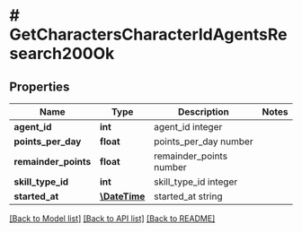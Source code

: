 # # GetCharactersCharacterIdAgentsResearch200Ok

## Properties

Name | Type | Description | Notes
------------ | ------------- | ------------- | -------------
**agent_id** | **int** | agent_id integer |
**points_per_day** | **float** | points_per_day number |
**remainder_points** | **float** | remainder_points number |
**skill_type_id** | **int** | skill_type_id integer |
**started_at** | [**\DateTime**](\DateTime.md) | started_at string |

[[Back to Model list]](../../README.md#models) [[Back to API list]](../../README.md#endpoints) [[Back to README]](../../README.md)

